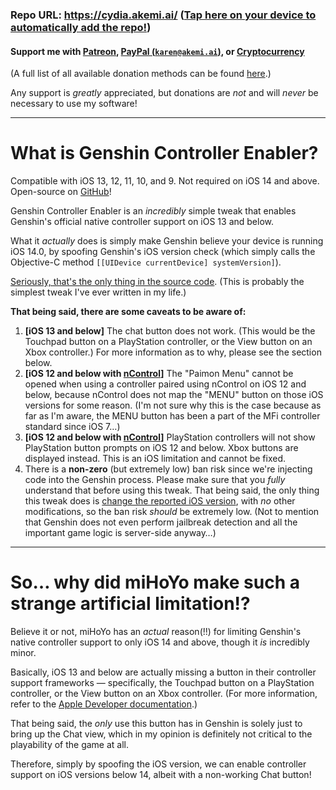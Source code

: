 ### Repo URL: https://cydia.akemi.ai/ ([Tap here on your device to automatically add the repo!](https://cydia.akemi.ai/add.php))

#### Support me with [Patreon](https://patreon.com/akemin_dayo), [PayPal (`karen@akemi.ai`)](https://paypal.me/akemindayo), or [Cryptocurrency](https://akemi.ai/?page/links#crypto)

(A full list of all available donation methods can be found [here](https://akemi.ai/?page/links#donate).)

Any support is _greatly_ appreciated, but donations are *not* and will *never* be necessary to use my software!

---

# What is Genshin Controller Enabler?

Compatible with iOS 13, 12, 11, 10, and 9. Not required on iOS 14 and above. Open-source on [GitHub](https://github.com/akemin-dayo/GenshinControllerEnabler)!

Genshin Controller Enabler is an _incredibly_ simple tweak that enables Genshin's official native controller support on iOS 13 and below.

What it _actually_ does is simply make Genshin believe your device is running iOS 14.0, by spoofing Genshin's iOS version check (which simply calls the Objective-C method `[[UIDevice currentDevice] systemVersion]`).

[Seriously, that's the only thing in the source code](https://github.com/akemin-dayo/GenshinControllerEnabler/blob/master/GenshinControllerEnabler.xm). (This is probably the simplest tweak I've ever written in my life.)

**That being said, there are some caveats to be aware of:**

1. **[iOS 13 and below]** The chat button does not work. (This would be the Touchpad button on a PlayStation controller, or the View button on an Xbox controller.) For more information as to why, please see the section below.
2. **[iOS 12 and below with [nControl](https://repo.packix.com/package/com.nito.ncontrol)]** The "Paimon Menu" cannot be opened when using a controller paired using nControl on iOS 12 and below, because nControl does not map the "MENU" button on those iOS versions for some reason. (I'm not sure why this is the case because as far as I'm aware, the MENU button has been a part of the MFi controller standard since iOS 7…)
3. **[iOS 12 and below with [nControl](https://repo.packix.com/package/com.nito.ncontrol)]** PlayStation controllers will not show PlayStation button prompts on iOS 12 and below. Xbox buttons are displayed instead. This is an iOS limitation and cannot be fixed.
4. There is a **non-zero** (but extremely low) ban risk since we're injecting code into the Genshin process. Please make sure that you _fully_ understand that before using this tweak. That being said, the only thing this tweak does is [change the reported iOS version](https://github.com/akemin-dayo/GenshinControllerEnabler/blob/master/GenshinControllerEnabler.xm), with _no_ other modifications, so the ban risk _should_ be extremely low. (Not to mention that Genshin does not even perform jailbreak detection and all the important game logic is server-side anyway…)

---

# So… why did miHoYo make such a strange artificial limitation!?

Believe it or not, miHoYo has an _actual_ reason(!!) for limiting Genshin's native controller support to only iOS 14 and above, though it _is_ incredibly minor.

Basically, iOS 13 and below are actually missing a button in their controller support frameworks — specifically, the Touchpad button on a PlayStation controller, or the View button on an Xbox controller. (For more information, refer to the [Apple Developer documentation](https://developer.apple.com/documentation/gamecontroller?language=objc).)

That being said, the _only_ use this button has in Genshin is solely just to bring up the Chat view, which in my opinion is definitely not critical to the playability of the game at all.

Therefore, simply by spoofing the iOS version, we can enable controller support on iOS versions below 14, albeit with a non-working Chat button!

